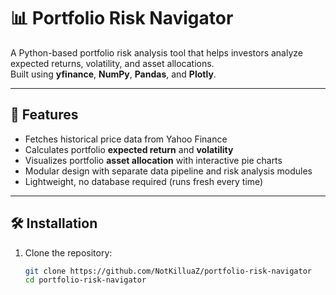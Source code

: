 # 📊 Portfolio Risk Navigator

A Python-based portfolio risk analysis tool that helps investors analyze expected returns, volatility, and asset allocations.  
Built using **yfinance**, **NumPy**, **Pandas**, and **Plotly**.

---

## 🚀 Features
- Fetches historical price data from Yahoo Finance
- Calculates portfolio **expected return** and **volatility**
- Visualizes portfolio **asset allocation** with interactive pie charts
- Modular design with separate data pipeline and risk analysis modules
- Lightweight, no database required (runs fresh every time)

---

## 🛠️ Installation
1. Clone the repository:
   ```bash
   git clone https://github.com/NotKilluaZ/portfolio-risk-navigator
   cd portfolio-risk-navigator
